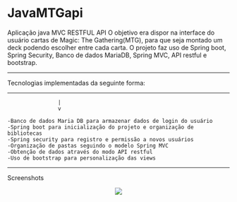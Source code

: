 # JavaMTGapi
Aplicação java MVC RESTFUL API 
O objetivo era dispor na interface do usuário cartas de Magic: The Gathering(MTG), para que seja montado um deck podendo escolher entre cada carta.
O projeto faz uso de Spring boot, Spring Security, Banco de dados MariaDB, Spring MVC, API restful e bootstrap.

*******************************************
Tecnologias implementadas da seguinte forma:
*******************************************
                    |
                    v
                      
	-Banco de dados Maria DB para armazenar dados de login do usuário		
	-Spring boot para inicialização do projeto e organização de bibliotecas
	-Spring security para registro e permissão a novos usuários
	-Organização de pastas seguindo o modelo Spring MVC
	-Obtenção de dados através do modo API restful
	-Uso de bootstrap para personalização das views

*******************************************

Screenshots 

<p align="center">
   <img widht="470" src="src/home.png"></img>
</p
